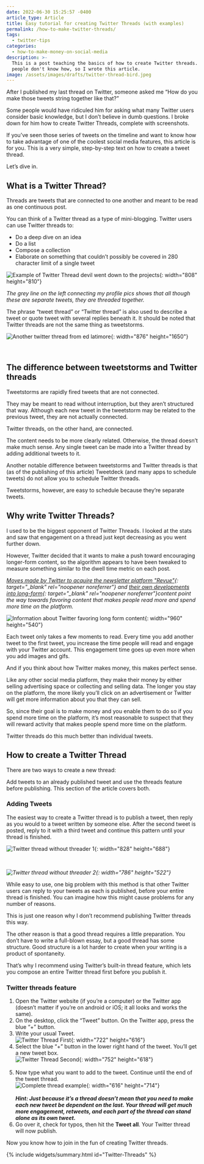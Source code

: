```yaml
---
date: 2022-06-30 15:25:57 -0400
article_type: Article
title: Easy tutorial for creating Twitter Threads (with examples)
permalink: /how-to-make-twitter-threads/
tags:
  - twitter-tips
categories:
  - how-to-make-money-on-social-media
description: >-
  This is a post teaching the basics of how to create Twitter threads. Many
  people don't know how, so I wrote this article.
image: /assets/images/drafts/twitter-thread-bird.jpeg
---
```

After I published my last thread on Twitter, someone asked me “How do you make those tweets string together like that?”

Some people would have ridiculed him for asking what many Twitter users consider basic knowledge, but I don’t believe in dumb questions. I broke down for him how to create Twitter Threads, complete with screenshots.

If you’ve seen those series of tweets on the timeline and want to know how to take advantage of one of the coolest social media features, this article is for you. This is a very simple, step-by-step text on how to create a tweet thread.

Let’s dive in.

## What is a Twitter Thread?

Threads are tweets that are connected to one another and meant to be read as one continuous post.

You can think of a Twitter thread as a type of mini-blogging. Twitter users can use Twitter threads to:

* Do a deep dive on an idea
* Do a list
* Compose a collection
* Elaborate on something that couldn’t possibly be covered in 280 character limit of a single tweet

![Example of Twitter Thread devil went down to the projects](/assets/images/drafts/screen-shot-2022-06-30-at-4-22-08-pm.png "The grey line on the left connecting my profile pics shows that all though these are separate tweets, they are threaded together."){: width="808" height="810"}

*The grey line on the left connecting my profile pics shows that all though these are separate tweets, they are threaded together.*

The phrase “tweet thread” or “Twitter thread” is also used to describe a tweet or quote tweet with several replies beneath it. It should be noted that Twitter threads are not the same thing as tweetstorms.

![Another twitter thread from ed latimore](/assets/images/drafts/screen-shot-2022-06-30-at-4-38-09-pm.png "The tweets underneath my initial tweet have also been referred to as a thread. While engagement beneath your tweet is ideal, it's not what you'll be learning in this article."){: width="876" height="1650"}

&nbsp;

## The difference between tweetstorms and Twitter threads

Tweetstorms are rapidly fired tweets that are not connected.

They may be meant to read without interruption, but they aren’t structured that way. Although each new tweet in the tweetstorm may be related to the previous tweet, they are not actually connected.

Twitter threads, on the other hand, are connected.

The content needs to be more clearly related. Otherwise, the thread doesn’t make much sense. Any single tweet can be made into a Twitter thread by adding additional tweets to it.

Another notable difference between tweetstorms and Twitter threads is that (as of the publishing of this article) Tweetdeck (and many apps to schedule tweets) do not allow you to schedule Twitter threads.

Tweetstorms, however, are easy to schedule because they’re separate tweets.

## Why write Twitter Threads?

I used to be the biggest opponent of Twitter Threads. I looked at the stats and saw that engagement on a thread just kept decreasing as you went further down.

However, Twitter decided that it wants to make a push toward encouraging longer-form content, so the algorithm appears to have been tweaked to measure something similar to the dwell time metric on each post.

*[Moves made by Twitter to acquire the newsletter platform "Revue"](https://techcrunch.com/2021/01/26/twitter-acquires-revue/){: target="_blank" rel="noopener noreferrer"} and [their own developments into long-form](https://techcrunch.com/2022/06/22/twitter-officially-rolls-out-its-long-form-content-notes-feature/){: target="_blank" rel="noopener noreferrer"}content point the way towards favoring content that makes people read more and spend more time on the platform.*

![Information about Twitter favoring long form content](/assets/images/drafts/twitter-long-form-threads.jpg "Information about Twitter favoring long form content"){: width="960" height="540"}

Each tweet only takes a few moments to read. Every time you add another tweet to the first tweet, you increase the time people will read and engage with your Twitter account. This engagement time goes up even more when you add images and gifs.

And if you think about how Twitter makes money, this makes perfect sense.

Like any other social media platform, they make their money by either selling advertising space or collecting and selling data. The longer you stay on the platform, the more likely you’ll click on an advertisement or Twitter will get more information about you that they can sell.

So, since their goal is to make money and you enable them to do so if you spend more time on the platform, it’s most reasonable to suspect that they will reward activity that makes people spend more time on the platform.

Twitter threads do this much better than individual tweets.

## How to create a Twitter Thread

There are two ways to create a new thread:

Add tweets to an already published tweet and use the threads feature before publishing. This section of the article covers both.

### Adding Tweets

The easiest way to create a Twitter thread is to publish a tweet, then reply as you would to a tweet written by someone else. After the second tweet is posted, reply to it with a third tweet and continue this pattern until your thread is finished.

![Twitter thread without threader 1](/assets/images/drafts/example-of-tweet-without-threader.png "Click on the comment icon for any previously published tweet"){: width="828" height="688"}

&nbsp;

*![Twitter thread without threader 2](/assets/images/drafts/example-of-twitter-thread-2-without-threader.png "This will open up a box that you can comment in"){: width="786" height="522"}*

While easy to use, one big problem with this method is that other Twitter users can reply to your tweets as each is published, before your entire thread is finished. You can imagine how this might cause problems for any number of reasons.

This is just one reason why I don’t recommend publishing Twitter threads this way.

The other reason is that a good thread requires a little preparation. You don’t have to write a full-blown essay, but a good thread has some structure. Good structure is a lot harder to create when your writing is a product of spontaneity.

That’s why I recommend using Twitter’s built-in thread feature, which lets you compose an entire Twitter thread first before you publish it.

### Twitter threads feature

1. Open the Twitter website (if you’re a computer) or the Twitter app (doesn’t matter if you’re on android or iOS; it all looks and works the same).
2. On the desktop, click the “Tweet” button. On the Twitter app, press the blue “+” button.
3. Write your usual Tweet.<br>![Twitter Thread First](/assets/images/drafts/screen-shot-2022-06-30-at-5-30-27-pm.png){: width="722" height="616"}
4. Select the blue “+” button in the lower right hand of the tweet. You’ll get a new tweet box.<br>![Twitter Thread Second](/assets/images/drafts/screen-shot-2022-06-30-at-5-32-04-pm.png){: width="752" height="618"}<br>&nbsp;
5. Now type what you want to add to the tweet. Continue until the end of the tweet thread.<br>![Complete thread example](/assets/images/drafts/screen-shot-2022-06-30-at-5-29-54-pm.png){: width="616" height="714"}<br><br>***Hint: Just because it’s a thread doesn’t mean that you need to make each new tweet be dependent on the last. Your thread will get much more engagement, retweets, and each part of the thread can stand alone as its own tweet.***
6. Go over it, check for typos, then hit the **Tweet all**. Your Twitter thread will now publish.

Now you know how to join in the fun of creating Twitter threads.

{% include widgets/summary.html id="Twitter-Threads" %}

&nbsp;